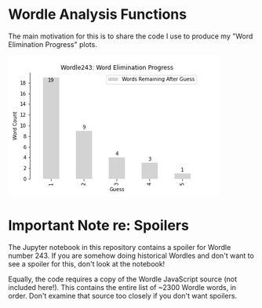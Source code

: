 # Wordle Analysis Functions

The main motivation for this is to share the code I use to produce my "Word Elimination Progress" plots.

![Image](wordle243_progress.png)

# Important Note re: Spoilers

The Jupyter notebook in this repository contains a spoiler for Wordle number 243.  If you are somehow doing historical Wordles and don't want to see a spoiler for this, don't look at the notebook!

Equally, the code requires a copy of the Wordle JavaScript source (not included here!). This contains the entire list of ~2300 Wordle words, in order.  Don't examine that source too closely if you don't want spoilers.
